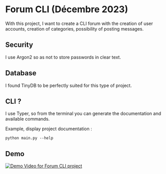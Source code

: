 # Forum CLI (Décembre 2023)

With this project, I want to create a CLI forum with the creation of user accounts, creation of categories, possibility of posting messages.


## Security

I use Argon2 so as not to store passwords in clear text.

## Database

I found TinyDB to be perfectly suited for this type of project.

## CLI ?

I use Typer, so from the terminal you can generate the documentation and available commands.

Example, display project documentation : 

```
python main.py --help
```

## Demo

[![Demo Video for Forum CLI project](https://www.gabrieltrouve.fr/media/images/youtube_social_icon_white.original.png)](https://youtu.be/YElyXuaEU9Q?si=mEbmjtnpmAfolRtJ)